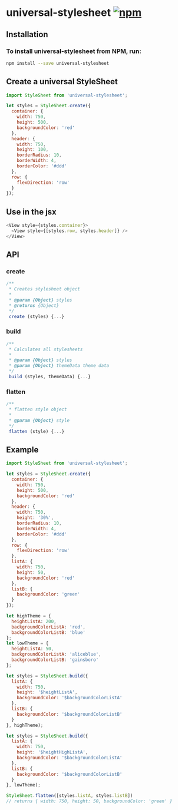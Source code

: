 # universal-stylesheet [![npm](https://img.shields.io/npm/v/universal-stylesheet.svg)](https://www.npmjs.com/package/universal-stylesheet)

## Installation

### To install universal-stylesheet from NPM, run:

```sh
npm install --save universal-stylesheet
```

## Create a universal StyleSheet

```js
import StyleSheet from 'universal-stylesheet';

let styles = StyleSheet.create({
  container: {
    width: 750,
    height: 500,
    backgroundColor: 'red'
  },
  header: {
    width: 750,
    height: 100,
    borderRadius: 10,
    borderWidth: 4,
    borderColor: '#ddd'
  },
  row: {
    flexDirection: 'row'
  }
});
```

## Use in the jsx

```js
<View style={styles.container}>
  <View style={[styles.row, styles.header]} />
</View>
```

## API

### create
```js
/**
 * Creates stylesheet object
 *
 * @param {Object} styles
 * @returns {Object}
 */
 create (styles) {...}
```
### build
```js
/**
 * Calculates all stylesheets
 *
 * @param {Object} styles
 * @param {Object} themeData theme data
 */
 build (styles, themeData) {...}
```
### flatten
```js
/**
 * flatten style object
 *
 * @param {Object} style
 */
 flatten (style) {...}
```

## Example

```js
import StyleSheet from 'universal-stylesheet';

let styles = StyleSheet.create({
  container: {
    width: 750,
    height: 500,
    backgroundColor: 'red'
  },
  header: {
    width: 750,
    height: '30%',
    borderRadius: 10,
    borderWidth: 4,
    borderColor: '#ddd'
  },
  row: {
    flexDirection: 'row'
  },
  listA: {
    width: 750,
    height: 50,
    backgroundColor: 'red'
  },
  listB: {
    backgroundColor: 'green'
  }
});

let highTheme = {
  heightListA: 200,
  backgroundColorListA: 'red',
  backgroundColorListB: 'blue'
};
let lowTheme = {
  heightListA: 50,
  backgroundColorListA: 'aliceblue',
  backgroundColorListB: 'gainsboro'
};

let styles = StyleSheet.build({
  listA: {
    width: 750,
    height: '$heightListA',
    backgroundColor: '$backgroundColorListA'
  },
  listB: {
    backgroundColor: '$backgroundColorListB'
  }
}, highTheme);

let styles = StyleSheet.build({
  listA: {
    width: 750,
    height: '$heightHighListA',
    backgroundColor: '$backgroundColorListA'
  },
  listB: {
    backgroundColor: '$backgroundColorListB'
  }
}, lowTheme);

StyleSheet.flatten([styles.listA, styles.listB])
// returns { width: 750, height: 50, backgroundColor: 'green' }
```
